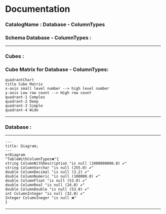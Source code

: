 # Documentation
### CatalogName : Database - ColumnTypes
### Schema Database - ColumnTypes : 
---
### Cubes :

    

### Cube Matrix for Database - ColumnTypes:
```mermaid
quadrantChart
title Cube Matrix
x-axis small level number --> high level number
y-axis Low row count --> High row count
quadrant-1 Complex
quadrant-2 Deep
quadrant-3 Simple
quadrant-4 Wide

```
---
### Database :
---
```mermaid
---
title: Diagram;
---
erDiagram
"TableWithColumnTypes❌"{
string ColumnWithDescription "is null (1000000000.0) ✔"
string ColumnVarchar "is null (255.0) ✔"
double ColumnDecimal "is null (3.2) ✔"
double ColumnNumeric "is null (100000.0) ✔"
double ColumnFloat "is null (53.0) ✔"
double ColumnReal "is null (24.0) ✔"
double ColumnDouble "is null (53.0) ✔"
int ColumnInteger "is null (32.0) ✔"
Integer ColumnIneger "is null ❌"
}

```
---
